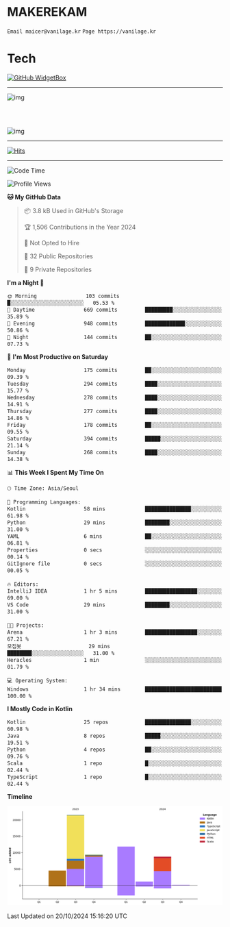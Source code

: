 # MAKEREKAM

`Email maicer@vanilage.kr`
`Page https://vanilage.kr`

# Tech

[![GitHub WidgetBox](https://github-widgetbox.vercel.app/api/skills?languages=python,js,ts,c,cpp,cs,java,kotlin,bash,md,html,css,xml,yaml,swift,powershell,json,R,SQL,php&tools=git,npm,gradle,nodejs,vercel,nginx&includeNames=true&theme=darkmode)](https://github.com/Jurredr/github-widgetbox)

---

![img](https://github-readme-stats.vercel.app/api/top-langs/?username=MAKEREKAM&layout=compact&theme=gruvbox)

<br>
<br>

![img](https://github-readme-stats.vercel.app/api/?username=MAKEREKAM&layout=compact&theme=gruvbox)

---

[![Hits](https://hits.seeyoufarm.com/api/count/incr/badge.svg?url=https%3A%2F%2Fgithub.com%2FMAKEREKAM&count_bg=%234A49D1&title_bg=%23555555&icon=&icon_color=%23E7E7E7&title=방문&edge_flat=false)](https://hits.seeyoufarm.com)

---

<!--START_SECTION:waka-->
![Code Time](http://img.shields.io/badge/Code%20Time-290%20hrs%2012%20mins-blue)

![Profile Views](http://img.shields.io/badge/Profile%20Views-0-blue)

**🐱 My GitHub Data** 

> 📦 3.8 kB Used in GitHub's Storage 
 > 
> 🏆 1,506 Contributions in the Year 2024
 > 
> 🚫 Not Opted to Hire
 > 
> 📜 32 Public Repositories 
 > 
> 🔑 9 Private Repositories 
 > 
**I'm a Night 🦉** 

```text
🌞 Morning                103 commits         █░░░░░░░░░░░░░░░░░░░░░░░░   05.53 % 
🌆 Daytime                669 commits         █████████░░░░░░░░░░░░░░░░   35.89 % 
🌃 Evening                948 commits         █████████████░░░░░░░░░░░░   50.86 % 
🌙 Night                  144 commits         ██░░░░░░░░░░░░░░░░░░░░░░░   07.73 % 
```
📅 **I'm Most Productive on Saturday** 

```text
Monday                   175 commits         ██░░░░░░░░░░░░░░░░░░░░░░░   09.39 % 
Tuesday                  294 commits         ████░░░░░░░░░░░░░░░░░░░░░   15.77 % 
Wednesday                278 commits         ████░░░░░░░░░░░░░░░░░░░░░   14.91 % 
Thursday                 277 commits         ████░░░░░░░░░░░░░░░░░░░░░   14.86 % 
Friday                   178 commits         ██░░░░░░░░░░░░░░░░░░░░░░░   09.55 % 
Saturday                 394 commits         █████░░░░░░░░░░░░░░░░░░░░   21.14 % 
Sunday                   268 commits         ████░░░░░░░░░░░░░░░░░░░░░   14.38 % 
```


📊 **This Week I Spent My Time On** 

```text
🕑︎ Time Zone: Asia/Seoul

💬 Programming Languages: 
Kotlin                   58 mins             ███████████████░░░░░░░░░░   61.98 % 
Python                   29 mins             ████████░░░░░░░░░░░░░░░░░   31.00 % 
YAML                     6 mins              ██░░░░░░░░░░░░░░░░░░░░░░░   06.81 % 
Properties               0 secs              ░░░░░░░░░░░░░░░░░░░░░░░░░   00.14 % 
GitIgnore file           0 secs              ░░░░░░░░░░░░░░░░░░░░░░░░░   00.05 % 

🔥 Editors: 
IntelliJ IDEA            1 hr 5 mins         █████████████████░░░░░░░░   69.00 % 
VS Code                  29 mins             ████████░░░░░░░░░░░░░░░░░   31.00 % 

🐱‍💻 Projects: 
Arena                    1 hr 3 mins         █████████████████░░░░░░░░   67.21 % 
모집봇                      29 mins             ████████░░░░░░░░░░░░░░░░░   31.00 % 
Heracles                 1 min               ░░░░░░░░░░░░░░░░░░░░░░░░░   01.79 % 

💻 Operating System: 
Windows                  1 hr 34 mins        █████████████████████████   100.00 % 
```

**I Mostly Code in Kotlin** 

```text
Kotlin                   25 repos            ███████████████░░░░░░░░░░   60.98 % 
Java                     8 repos             █████░░░░░░░░░░░░░░░░░░░░   19.51 % 
Python                   4 repos             ██░░░░░░░░░░░░░░░░░░░░░░░   09.76 % 
Scala                    1 repo              █░░░░░░░░░░░░░░░░░░░░░░░░   02.44 % 
TypeScript               1 repo              █░░░░░░░░░░░░░░░░░░░░░░░░   02.44 % 
```



**Timeline**

![Lines of Code chart](https://raw.githubusercontent.com/MAKEREKAM/MAKEREKAM/main/assets/bar_graph.png)


 Last Updated on 20/10/2024 15:16:20 UTC
<!--END_SECTION:waka-->
